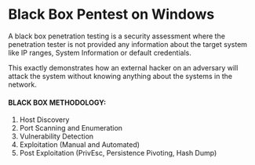 # Black Box Pentest on Windows
A black box penetration testing is a security assessment where the penetration tester is not provided any information about the target system like IP ranges, System Information or default credentials.

This exactly demonstrates how an external hacker on an adversary will attack the system without knowing anything about the systems in the network.

#### BLACK BOX METHODOLOGY:

1. Host Discovery
2. Port Scanning and Enumeration
3. Vulnerability Detection
4. Exploitation (Manual and Automated)
5. Post Exploitation (PrivEsc, Persistence Pivoting, Hash Dump)